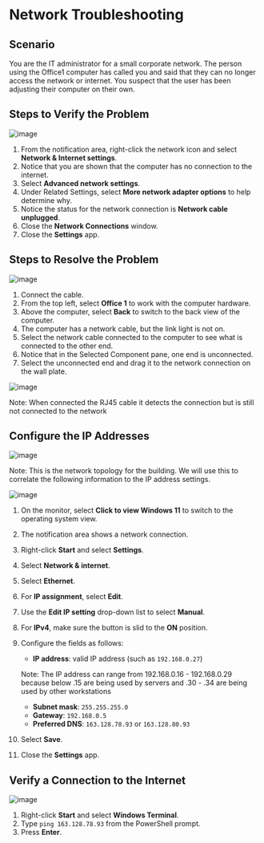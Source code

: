 <h1>Network Troubleshooting</h1>

<h2>Scenario</h2>
You are the IT administrator for a small corporate network. The person using the Office1 computer has called you and said that they can no longer access the network or internet. You suspect that the user has been adjusting their computer on their own.



## Steps to Verify the Problem

![image](https://github.com/K4iju/Networking/assets/159083256/b8b2cff6-c7da-4aa8-8a1f-46ec88e9b8c4)


1. From the notification area, right-click the network icon and select **Network & Internet settings**.
2. Notice that you are shown that the computer has no connection to the internet.
3. Select **Advanced network settings**.
4. Under Related Settings, select **More network adapter options** to help determine why.
5. Notice the status for the network connection is **Network cable unplugged**.
6. Close the **Network Connections** window.
7. Close the **Settings** app.

## Steps to Resolve the Problem

![image](https://github.com/K4iju/Networking/assets/159083256/e6387946-9cac-49a8-a0bb-55b467f6116e)


1. Connect the cable.
2. From the top left, select **Office 1** to work with the computer hardware.
3. Above the computer, select **Back** to switch to the back view of the computer.
4. The computer has a network cable, but the link light is not on.
5. Select the network cable connected to the computer to see what is connected to the other end.
6. Notice that in the Selected Component pane, one end is unconnected.
7. Select the unconnected end and drag it to the network connection on the wall plate.

![image](https://github.com/K4iju/Networking/assets/159083256/70924f61-3bb5-4cb5-ab30-95de96bfc1c4)


Note: When connected the RJ45 cable it detects the connection but is still not connected to the network

## Configure the IP Addresses
![image](https://github.com/K4iju/Networking/assets/159083256/ea42414a-8eb8-44b9-88b1-9788f6212bf9)

Note: This is the network topology for the building. We will use this to correlate the following information to the IP address settings.

![image](https://github.com/K4iju/Networking/assets/159083256/82af174e-ce0d-43be-9dbb-d0ed21a124a5)


1. On the monitor, select **Click to view Windows 11** to switch to the operating system view.
2. The notification area shows a network connection.
3. Right-click **Start** and select **Settings**.
4. Select **Network & internet**.
5. Select **Ethernet**.
6. For **IP assignment**, select **Edit**.
7. Use the **Edit IP setting** drop-down list to select **Manual**.
8. For **IPv4**, make sure the button is slid to the **ON** position.
9. Configure the fields as follows:
    - **IP address**: valid IP address (such as `192.168.0.27`)
    
    Note: The IP address can range from 192.168.0.16 - 192.168.0.29 because below .15 are being used by servers and .30 - .34 are being used by other workstations
    - **Subnet mask**: `255.255.255.0`
    - **Gateway**: `192.168.0.5`
    - **Preferred DNS**: `163.128.78.93` or `163.128.80.93`
10. Select **Save**.
11. Close the **Settings** app.

## Verify a Connection to the Internet

![image](https://github.com/K4iju/Networking/assets/159083256/c841022c-c9a2-4c9c-ab47-4fcd0604a118)


1. Right-click **Start** and select **Windows Terminal**.
2. Type `ping 163.128.78.93` from the PowerShell prompt.
3. Press **Enter**.
